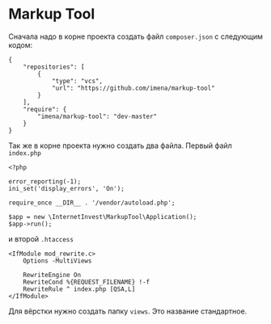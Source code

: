 # Markup Tool

Сначала надо в корне проекта создать файл `composer.json` с следующим кодом:

```
{
    "repositories": [
        {
            "type": "vcs",
            "url": "https://github.com/imena/markup-tool"
        }
    ],
    "require": {
        "imena/markup-tool": "dev-master"
    }
}
```

Так же в корне проекта нужно создать два файла. Первый файл `index.php`


```
<?php

error_reporting(-1);
ini_set('display_errors', 'On');

require_once __DIR__ . '/vendor/autoload.php';

$app = new \InternetInvest\MarkupTool\Application();
$app->run();
```

и второй `.htaccess`

```
<IfModule mod_rewrite.c>
    Options -MultiViews

    RewriteEngine On
    RewriteCond %{REQUEST_FILENAME} !-f
    RewriteRule ^ index.php [QSA,L]
</IfModule>
```

Для вёрстки нужно создать папку `views`. Это название стандартное.